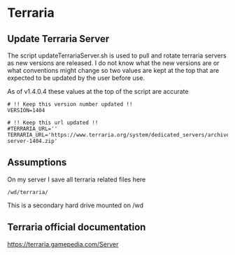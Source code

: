 # Terraria

## Update Terraria Server
The script updateTerrariaServer.sh is used to pull and rotate terraria servers as new versions are released.
I do not know what the new versions are or what conventions might change so two values are kept at the top that are expected to be updated by the user before use.

As of v1.4.0.4 these values at the top of the script are accurate
    
    # !! Keep this version number updated !!
    VERSION=1404
    
    # !! Keep this url updated !!
    #TERRARIA_URL=''
    TERRARIA_URL='https://www.terraria.org/system/dedicated_servers/archives/000/000/038/original/terraria-server-1404.zip'

## Assumptions
On my server I save all terraria related files here
    
    /wd/terraria/

This is a secondary hard drive mounted on /wd 

## Terraria official documentation
https://terraria.gamepedia.com/Server
